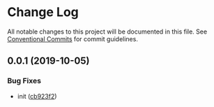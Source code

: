 # Change Log

All notable changes to this project will be documented in this file.
See [Conventional Commits](https://conventionalcommits.org) for commit guidelines.

## 0.0.1 (2019-10-05)


### Bug Fixes

* init ([cb923f2](https://github.com/fredrikkadolfsson/p11k/commit/cb923f2))
